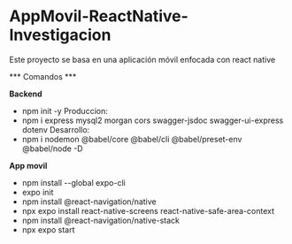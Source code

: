 # AppMovil-ReactNative-Investigacion
Este proyecto se basa en una aplicación móvil enfocada con react native

*** Comandos ***

**Backend**
- npm init -y
Produccion: 
- npm i express mysql2 morgan cors swagger-jsdoc swagger-ui-express dotenv
Desarrollo:
- npm i nodemon @babel/core @babel/cli @babel/preset-env @babel/node -D

**App movil**
- npm install --global expo-cli
- expo init
- npm install @react-navigation/native
- npx expo install react-native-screens react-native-safe-area-context
- npm install @react-navigation/native-stack
- npx expo start
